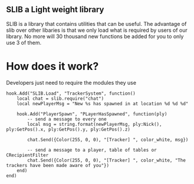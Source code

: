 ## SLIB a Light weight library

SLIB is a library that contains utilities that can be useful.
The advantage of slib over other libaries is that we only load what is required by users of our library.
No more will 30 thousand new functions be added for you to only use 3 of them.



# How does it work?
Developers just need to require the modules they use

```
hook.Add("SLIB.Load", "TrackerSystem", function()
	local chat = slib.require("chat")
	local newPlayerMsg = "New %s has spawned in at location %d %d %d"

	hook.Add("PlayerSpawn", "PLayerHasSpawned", function(ply)
		-- send a message to every one
		local msg = string.format(newPlayerMsg, ply:Nick(), ply:GetPos().x, ply:GetPos().y, ply:GetPos().z)

		chat.Send({Color(255, 0, 0), "[Tracker] ", color_white, msg})

		-- send a message to a player, table of tables or CRecipientFilter
		chat.Send({Color(255, 0, 0), "[Tracker] ", color_white, "The trackers have been made aware of you"})
	end)
end)
```
